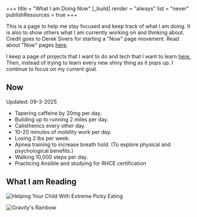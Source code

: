+++
title = "What I am Doing Now"
[_build]
  render = "always"
  list = "never"
  publishResources = true
+++

This is a page to help me stay focused and keep track of what I am doing. It is also to show others what I am currently working on and thinking about. Credit goes to Derek Sivers for starting a "Now" page movement. Read about "Now" pages [here](https://nownownow.com/about).

I keep a page of projects that I want to do and tech that I want to learn [here.](Projects.md) Then, instead of trying to learn every new shiny thing as it pops up. I continue to focus on my current goal. 

## Now

Updated: 09-3-2025

- Tapering caffeine by 20mg per day. 
- Building up to running 2 miles per day. 
- Calisthenics every other day.
- 10-20 minutes of mobility work per day.
- Losing 2 lbs per week.
- Apnea training to increase breath hold. (To explore physical and psychological benefits.)
- Walking 10,000 steps per day.
- Practicing Ansible and studying for RHCE certification

## What I am Reading

![Helping Your Child With Extreme Picky Eating](https://m.media-amazon.com/images/I/71+eSFjFUML._SL1500_.jpg?classes=inline&height=175px)

![Gravity's Rainbow](https://m.media-amazon.com/images/I/91F13fSzm8L._SL1500_.jpg?classes=inline&height=175px)

